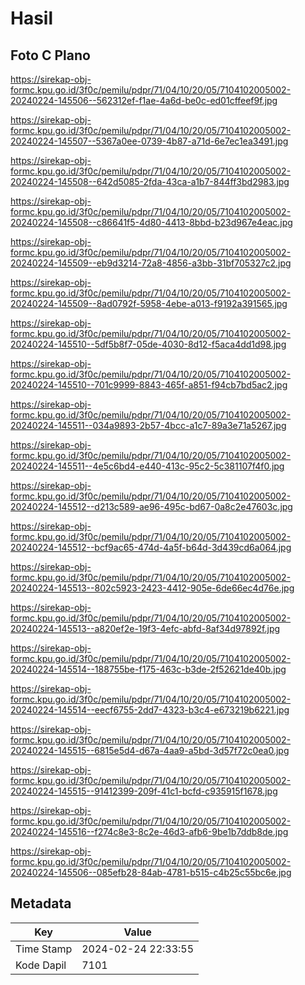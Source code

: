 # Hasil

## Foto C Plano

https://sirekap-obj-formc.kpu.go.id/3f0c/pemilu/pdpr/71/04/10/20/05/7104102005002-20240224-145506--562312ef-f1ae-4a6d-be0c-ed01cffeef9f.jpg

https://sirekap-obj-formc.kpu.go.id/3f0c/pemilu/pdpr/71/04/10/20/05/7104102005002-20240224-145507--5367a0ee-0739-4b87-a71d-6e7ec1ea3491.jpg

https://sirekap-obj-formc.kpu.go.id/3f0c/pemilu/pdpr/71/04/10/20/05/7104102005002-20240224-145508--642d5085-2fda-43ca-a1b7-844ff3bd2983.jpg

https://sirekap-obj-formc.kpu.go.id/3f0c/pemilu/pdpr/71/04/10/20/05/7104102005002-20240224-145508--c86641f5-4d80-4413-8bbd-b23d967e4eac.jpg

https://sirekap-obj-formc.kpu.go.id/3f0c/pemilu/pdpr/71/04/10/20/05/7104102005002-20240224-145509--eb9d3214-72a8-4856-a3bb-31bf705327c2.jpg

https://sirekap-obj-formc.kpu.go.id/3f0c/pemilu/pdpr/71/04/10/20/05/7104102005002-20240224-145509--8ad0792f-5958-4ebe-a013-f9192a391565.jpg

https://sirekap-obj-formc.kpu.go.id/3f0c/pemilu/pdpr/71/04/10/20/05/7104102005002-20240224-145510--5df5b8f7-05de-4030-8d12-f5aca4dd1d98.jpg

https://sirekap-obj-formc.kpu.go.id/3f0c/pemilu/pdpr/71/04/10/20/05/7104102005002-20240224-145510--701c9999-8843-465f-a851-f94cb7bd5ac2.jpg

https://sirekap-obj-formc.kpu.go.id/3f0c/pemilu/pdpr/71/04/10/20/05/7104102005002-20240224-145511--034a9893-2b57-4bcc-a1c7-89a3e71a5267.jpg

https://sirekap-obj-formc.kpu.go.id/3f0c/pemilu/pdpr/71/04/10/20/05/7104102005002-20240224-145511--4e5c6bd4-e440-413c-95c2-5c381107f4f0.jpg

https://sirekap-obj-formc.kpu.go.id/3f0c/pemilu/pdpr/71/04/10/20/05/7104102005002-20240224-145512--d213c589-ae96-495c-bd67-0a8c2e47603c.jpg

https://sirekap-obj-formc.kpu.go.id/3f0c/pemilu/pdpr/71/04/10/20/05/7104102005002-20240224-145512--bcf9ac65-474d-4a5f-b64d-3d439cd6a064.jpg

https://sirekap-obj-formc.kpu.go.id/3f0c/pemilu/pdpr/71/04/10/20/05/7104102005002-20240224-145513--802c5923-2423-4412-905e-6de66ec4d76e.jpg

https://sirekap-obj-formc.kpu.go.id/3f0c/pemilu/pdpr/71/04/10/20/05/7104102005002-20240224-145513--a820ef2e-19f3-4efc-abfd-8af34d97892f.jpg

https://sirekap-obj-formc.kpu.go.id/3f0c/pemilu/pdpr/71/04/10/20/05/7104102005002-20240224-145514--188755be-f175-463c-b3de-2f52621de40b.jpg

https://sirekap-obj-formc.kpu.go.id/3f0c/pemilu/pdpr/71/04/10/20/05/7104102005002-20240224-145514--eecf6755-2dd7-4323-b3c4-e673219b6221.jpg

https://sirekap-obj-formc.kpu.go.id/3f0c/pemilu/pdpr/71/04/10/20/05/7104102005002-20240224-145515--6815e5d4-d67a-4aa9-a5bd-3d57f72c0ea0.jpg

https://sirekap-obj-formc.kpu.go.id/3f0c/pemilu/pdpr/71/04/10/20/05/7104102005002-20240224-145515--91412399-209f-41c1-bcfd-c935915f1678.jpg

https://sirekap-obj-formc.kpu.go.id/3f0c/pemilu/pdpr/71/04/10/20/05/7104102005002-20240224-145516--f274c8e3-8c2e-46d3-afb6-9be1b7ddb8de.jpg

https://sirekap-obj-formc.kpu.go.id/3f0c/pemilu/pdpr/71/04/10/20/05/7104102005002-20240224-145506--085efb28-84ab-4781-b515-c4b25c55bc6e.jpg


## Metadata

| Key        | Value               |
| ---------- | ------------------- |
| Time Stamp | 2024-02-24 22:33:55 |
| Kode Dapil | 7101                |



